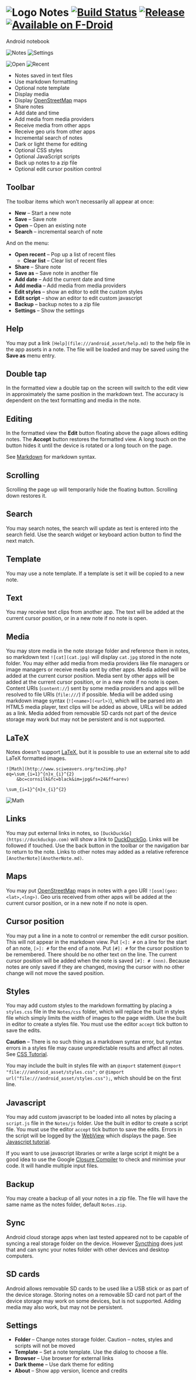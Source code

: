 # ![Logo](src/main/res/drawable-hdpi/ic_launcher.png) Notes [![Build Status](https://travis-ci.org/billthefarmer/notes.svg?branch=master)](https://travis-ci.org/billthefarmer/notes) [![Release](https://img.shields.io/github/release/billthefarmer/notes.svg?logo=github)](https://github.com/billthefarmer/notes/releases) [![Available on F-Droid](https://f-droid.org/wiki/images/c/ca/F-Droid-button_available-on_smaller.png)](https://f-droid.org/packages/org.billthefarmer.notes)

Android notebook

![Notes](https://github.com/billthefarmer/billthefarmer.github.io/raw/master/images/Notes.png)
![Settings](https://github.com/billthefarmer/billthefarmer.github.io/raw/master/images/Notes-settings.png)

![Open](https://github.com/billthefarmer/billthefarmer.github.io/raw/master/images/Notes-open.png)
![Recent](https://github.com/billthefarmer/billthefarmer.github.io/raw/master/images/Notes-recent.png)

* Notes saved in text files
* Use markdown formatting
* Optional note template
* Display media
* Display [OpenStreetMap](https://www.openstreetmap.org) maps
* Share notes
* Add date and time
* Add media from media providers
* Receive media from other apps
* Receive geo uris from other apps
* Incremental search of notes
* Dark or light theme for editing
* Optional CSS styles
* Optional JavaScript scripts
* Back up notes to a zip file
* Optional edit cursor position control

## Toolbar

The toolbar items which won’t necessarily all appear at once:

* **New** &ndash; Start a new note
* **Save** &ndash; Save note
* **Open** &ndash; Open an existing note
* **Search** &ndash; incremental search of note

And on the menu:

* **Open recent** &ndash; Pop up a list of recent files
  * **Clear list** &ndash; Clear list of recent files
* **Share** &ndash; Share note
* **Save as** &ndash; Save note in another file
* **Add date** &ndash; Add the current date and time
* **Add media** &ndash; Add media from media providers
* **Edit styles** &ndash; show an editor to edit the custom styles
* **Edit script** &ndash; show an editor to edit custom javascript
* **Backup** &ndash; backup notes to a zip file
* **Settings** &ndash; Show the settings

## Help
You may put a link `[Help](file:///android_asset/help.md)` to the help
file in the app assets in a note. The file will be loaded and may be
saved using the **Save as** menu entry.

## Double tap
In the formatted view a double tap on the screen will switch to the
edit view in approximately the same position in the markdown text. The
accuracy is dependent on the text formatting and media in the note.

## Editing
In the formatted view the **Edit** button floating above the page
allows editing notes. The **Accept** button restores the formatted
view. A long touch on the button hides it until the device is rotated
or a long touch on the page.

See [Markdown](https://daringfireball.net/projects/markdown) for
markdown syntax.

## Scrolling
Scrolling the page up will temporarily hide the floating
button. Scrolling down restores it.

## Search
You may search notes, the search will update as text is entered into
the search field. Use the search widget or keyboard action button to
find the next match.

## Template
You may use a note template. If a template is set it will be copied to
a new note.

## Text
You may receive text clips from another app. The text will be added at
the current cursor position, or in a new note if no note is open.

## Media
You may store media in the note storage folder and reference them in
notes, so markdown text `![cat](cat.jpg)` will display `cat.jpg`
stored in the note folder. You may either add media from media
providers like file managers or image managers or receive media sent
by other apps. Media added will be added at the current cursor
position. Media sent by other apps will be added at the current cursor
position, or in a new note if no note is open. Content URIs
(`content://`) sent by some media providers and apps will be resolved
to file URIs (`file:///`) if possible. Media will be added using
markdown image syntax (`![<name>](<url>)`), which will be parsed into
an HTML5 media player, text clips will be added as above, URLs will be
added as a link. Media added from removable SD cards not part of the
device storage may work but may not be persistent and is not supported.

## LaTeX
Notes doesn't support [LaTeX](https://en.wikipedia.org/wiki/LaTeX),
but it is possible to use an external site to add LaTeX formatted
images.

    ![Math](http://www.sciweavers.org/tex2img.php?eq=\sum_{i=1}^{n}x_{i}^{2}
        &bc=cornsilk&fc=black&im=jpg&fs=24&ff=arev)

    \sum_{i=1}^{n}x_{i}^{2}

![Math](http://www.sciweavers.org/tex2img.php?eq=\sum_{i=1}^{n}x_{i}^{2}&bc=cornsilk&fc=black&im=jpg&fs=24&ff=arev)

## Links
You may put external links in notes, so
`[DuckDuckGo](https://duckduckgo.com)` will show a link to
[DuckDuckGo](https://duckduckgo.com). Links will be followed if
touched. Use the back button in the toolbar or the navigation bar to
return to the note. Links to other notes may added as a relative
reference `[AnotherNote](AnotherNote.md)`.

## Maps
You may put [OpenStreetMap](https://www.openstreetmap.org) maps in
notes with a geo URI `![osm](geo:<lat>,<lng>)`. Geo uris received from
other apps will be added at the current cursor position, or in a new
note if no note is open.

## Cursor position
You may put a line in a note to control or remember the edit cursor
position. This will not appear in the markdown view. Put `[<]: #` on a
line for the start of an note, `[>]: #` for the end of a note. Put
`[#]: #` for the cursor position to be remembered. There should be no
other text on the line. The current cursor position will be added when
the note is saved `[#]: # (nnn)`. Because notes are only saved if they
are changed, moving the cursor with no other change will not move the
saved position.

## Styles
You may add custom styles to the markdown formatting by placing a
`styles.css` file in the `Notes/css` folder, which will replace the
built in styles file which simply limits the width of images to the
page width. Use the built in editor to create a styles file. You must
use the editor `accept` tick button to save the edits.

**Caution** &ndash; There is no such thing as a markdown syntax error, but
syntax errors in a styles file may cause unpredictable results and
affect all notes. See [CSS Tutorial](https://www.w3schools.com/Css).

You may include the built in styles file with an `@import` statement
`@import "file:///android_asset/styles.css";` or
`@import url("file:///android_asset/styles.css");`, which should be on
the first line.

## Javascript
You may add custom javascript to be loaded into all notes by placing a
`script.js` file in the `Notes/js` folder. Use the built in editor to
create a script file. You must use the editor `accept` tick button to
save the edits. Errors in the script will be logged by the
[WebView](https://developer.android.com/reference/android/webkit/WebView)
which displays the page. See [Javascript
tutorial](https://www.w3schools.com/js).

If you want to use javascript libraries or write a large script it
might be a good idea to use the Google
[Closure Compiler](https://developers.google.com/closure/compiler) to
check and minimise your code. It will handle multiple input files.

## Backup
You may create a backup of all your notes in a zip file. The file
will have the same name as the notes folder, default `Notes.zip`.

## Sync
Android cloud storage apps when last tested appeared not to be capable
of syncing a real storage folder on the device. However
[Syncthing](https://syncthing.net) does just that and can sync your
notes folder with other devices and desktop computers.

## SD cards
Android allows removable SD cards to be used like a USB stick or as
part of the device storage. Storing notes on a removable SD card not
part of the device storage may work on some devices, but is not
supported. Adding media may also work, but may not be persistent.

## Settings
* **Folder** &ndash; Change notes storage folder. Caution &ndash;
    notes, styles and scripts will not be moved
* **Template** &ndash; Set a note template. Use the dialog to choose a
    file.
* **Browser** &ndash; Use browser for external links
* **Dark theme** &ndash; Use dark theme for editing
* **About** &ndash; Show app version, licence and credits

